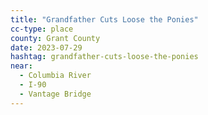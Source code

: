 ```yaml
---
title: "Grandfather Cuts Loose the Ponies"
cc-type: place
county: Grant County
date: 2023-07-29
hashtag: grandfather-cuts-loose-the-ponies
near:
  - Columbia River
  - I-90
  - Vantage Bridge
---
```

